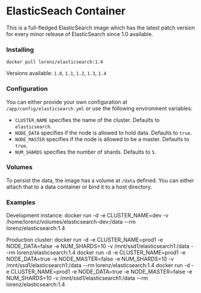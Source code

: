ElasticSeach Container
====================

This is a full-fledged ElasticSearch image which has the latest patch version for every minor release of ElasticSearch since 1.0 available.

### Installing
    docker pull lorenz/elasticsearch:1.4

Versions available: `1.0`, `1.1`, `1.2`, `1.3`, `1.4`

### Configuration
You can either provide your own configuration at `/app/config/elasticsearch.yml` or use the following environment variables:

* `CLUSTER_NAME` specifies the name of the cluster. Defaults to `elasticsearch`.
* `NODE_DATA` specifies if the node is allowed to hold data. Defaults to `true`.
* `NODE_MASTER` specifies if the node is allowed to be a master. Defaults to `true`.
* `NUM_SHARDS` specifies the number of shards. Defaults to `5`.

### Volumes
To persist the data, the image has a volume at `/data` defined. You can either attach that to a data container or bind it to a host directory.

### Examples
Development instance:
    docker run -d -e CLUSTER_NAME=dev -v /home/lorenz/volumes/elasticsearch-dev:/data --rm lorenz/elasticsearch:1.4

Production cluster:
    docker run -d -e CLUSTER_NAME=prod1 -e NODE_DATA=false -e NUM_SHARDS=10 -v /mnt/ssd1/elasticsearch1:/data --rm lorenz/elasticsearch:1.4
    docker run -d -e CLUSTER_NAME=prod1 -e NODE_DATA=true -e NODE_MASTER=false -e NUM_SHARDS=10 -v /mnt/ssd1/elasticsearch1:/data --rm lorenz/elasticsearch:1.4
    docker run -d -e CLUSTER_NAME=prod1 -e NODE_DATA=true -e NODE_MASTER=false -e NUM_SHARDS=10 -v /mnt/ssd1/elasticsearch1:/data --rm lorenz/elasticsearch:1.4
